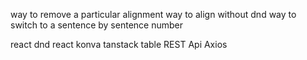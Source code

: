 way to remove a particular alignment
way to align without dnd
way to switch to a sentence by sentence number


react dnd
react konva
tanstack table
REST Api 
Axios